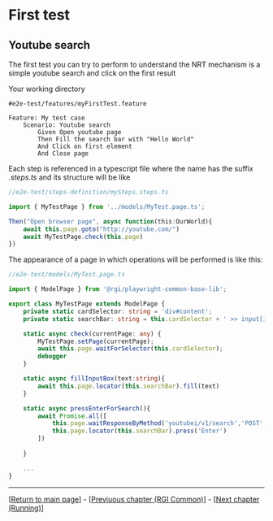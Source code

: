 # First test

## Youtube search

The first test you can try to perform to understand the NRT mechanism is a simple youtube search and click on the first result

Your working directory  

```gherkin
#e2e-test/features/myFirstTest.feature

Feature: My test case
    Scenario: Youtube search
        Given Open youtube page
        Then Fill the search bar with "Hello World"
        And Click on first element
        And Close page
```
Each step is referenced in a typescript file where the name has the suffix *.steps.ts* and its structure will be like

```typescript
//e2e-test/steps-definition/mySteps.steps.ts

import { MyTestPage } from '../models/MyTest.page.ts';

Then("Open browser page", async function(this:OurWorld){
    await this.page.goto("http://youtube.com/")
    await MyTestPage.check(this.page)
})
```
The appearance of a page in which operations will be performed is like this:
```typescript
//e2e-test/models/MyTest.page.ts

import { ModelPage } from '@rgi/playwright-common-base-lib';

export class MyTestPage extends ModelPage {
    private static cardSelector: string = 'div#content';
    private static searchBar: string = this.cardSelector + ' >> input[id="search"]';

    static async check(currentPage: any) {
        MyTestPage.setPage(currentPage);
        await this.page.waitForSelector(this.cardSelector);
        debugger
    }

    static async fillInputBox(text:string){
        await this.page.locator(this.searchBar).fill(text)
    }

    static async pressEnterForSearch(){
        await Promise.all([
            this.page.waitResponseByMethod('youtubei/v1/search','POST',20000),
            this.page.locator(this.searchBar).press('Enter')  
        ]) 
        
    }

    ...
}

```


---

[[Return to main page](./main-page-nrt.md.md)] - [[Previuous chapter (RGI Common)](./rgi_common.md)] - [[Next chapter (Running)](./running.md)]